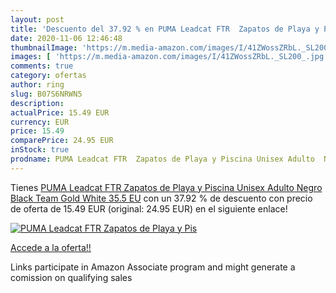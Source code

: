 ```yaml
---
layout: post
title: 'Descuento del 37.92 % en PUMA Leadcat FTR  Zapatos de Playa y Pis'
date: 2020-11-06 12:46:48
thumbnailImage: 'https://m.media-amazon.com/images/I/41ZWossZRbL._SL200_.jpg'
images: [ 'https://m.media-amazon.com/images/I/41ZWossZRbL._SL200_.jpg' ]
comments: true
category: ofertas
author: ring
slug: B07S6NRWN5
description:
actualPrice: 15.49 EUR
currency: EUR
price: 15.49
comparePrice: 24.95 EUR
inStock: true
prodname: PUMA Leadcat FTR  Zapatos de Playa y Piscina Unisex Adulto  Negro Black Team Gold White  35.5 EU
---
```


Tienes [PUMA Leadcat FTR  Zapatos de Playa y Piscina Unisex Adulto  Negro Black Team Gold White  35.5 EU](https://www.amazon.es/dp/B07S6NRWN5/?tag=tolees-21) con un 37.92 % de descuento con precio de oferta de 15.49 EUR (original: 24.95 EUR) en el siguiente enlace!

[![PUMA Leadcat FTR  Zapatos de Playa y Pis](https://m.media-amazon.com/images/I/41ZWossZRbL._SL200_.jpg)](https://www.amazon.es/dp/B07S6NRWN5/?tag=tolees-21)

[Accede a la oferta!!](https://www.amazon.es/dp/B07S6NRWN5/?tag=tolees-21)

Links participate in Amazon Associate program and might generate a comission on qualifying sales


